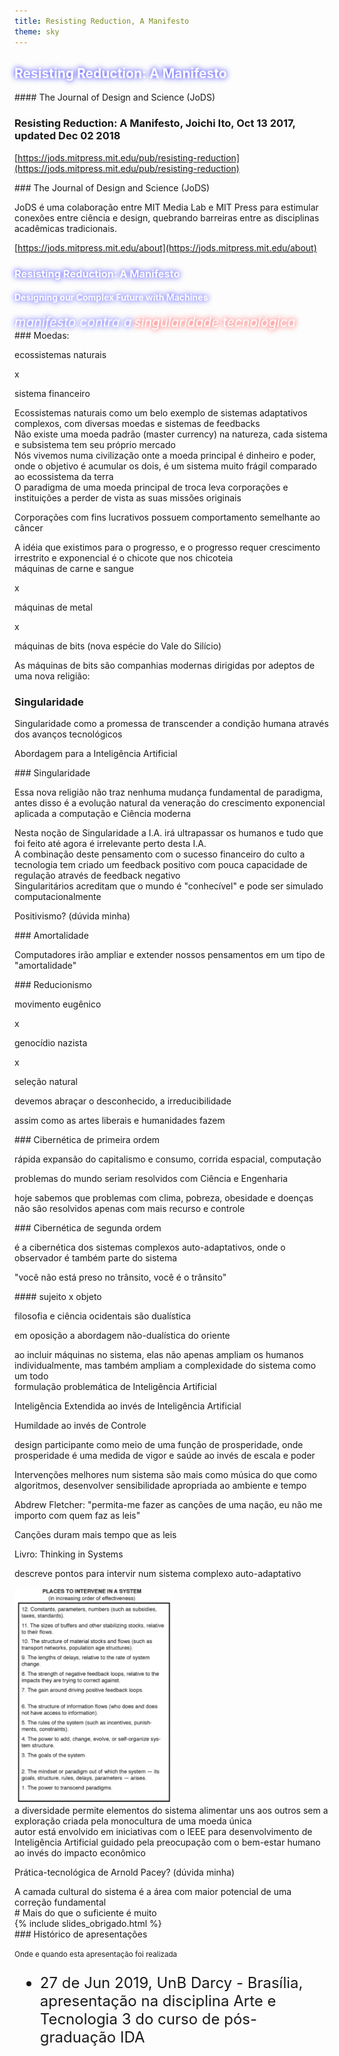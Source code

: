 ```yaml
---
title: Resisting Reduction, A Manifesto
theme: sky
---
```


<section data-background-video="/files/pacman_in_the_shell.webm" data-background-video-loop="loop">
<h1 style="text-shadow: 0 0 10px blue; color: white">Resisting Reduction: A Manifesto</h1>
</section>

<section>
#### The Journal of Design and Science (JoDS)

### Resisting Reduction: A Manifesto, Joichi Ito, Oct 13 2017, updated Dec 02 2018

[https://jods.mitpress.mit.edu/pub/resisting-reduction](https://jods.mitpress.mit.edu/pub/resisting-reduction)
</section>

<section>
### The Journal of Design and Science (JoDS)

JoDS é uma colaboração entre MIT Media Lab e MIT Press para estimular
conexões entre ciência e design, quebrando barreiras entre as disciplinas
acadêmicas tradicionais.

[https://jods.mitpress.mit.edu/about](https://jods.mitpress.mit.edu/about)
</section>

<section data-background-video="/files/pacman_in_the_shell.webm" data-background-video-loop="loop">
<h3 style="text-shadow: 0 0 10px blue; color: white">Resisting Reduction: A Manifesto</h3>
<h4 style="text-shadow: 0 0 10px blue; color: white">Designing our Complex Future with Machines</h4>
<em style="text-shadow: 0 0 10px blue; color: white; font-size: 1.5em">manifesto contra a</em>
<em style="text-shadow: 0 0 10px red; color: white; font-size: 1.5em">singularidade tecnológica</em>
</section>

<section>
### Moedas:

ecossistemas naturais

x

sistema financeiro
</section>

<section>
Ecossistemas naturais como um belo exemplo de sistemas adaptativos complexos, com diversas moedas e sistemas de feedbacks
</section>

<section>
Não existe uma moeda padrão (master currency) na natureza, cada sistema e subsistema tem seu próprio mercado

<!-- A terra evoluiu dessa forma, energia e matéria sendo transformados em cada subsistema de forma interconectada -->
</section>

<section>
Nós vivemos numa civilização onte a moeda principal é dinheiro e poder, onde o objetivo é acumular os dois, é um sistema muito frágil comparado ao ecossistema da terra
</section>

<section>
O paradigma de uma moeda principal de troca leva corporações e instituições a perder de vista as suas missões originais

Corporações com fins lucrativos possuem comportamento semelhante ao câncer
<!-- Células saudáveis regulam seu crescimento e respondem ao seu redor, chegando a eliminar a sí próprias em algumas ocasiões -->
<!-- Células cancerígenas por outro lado são otimizadas para um crescimento irrestrito e espalhamento independente das suas funções e contexto -->
</section>


<section>
A idéia que existimos para o progresso, e o progresso requer crescimento irrestrito e exponencial é o chicote que nos chicoteia
</section>

<section>
máquinas de carne e sangue

x

máquinas de metal

x

máquinas de bits
(nova espécie do Vale do Silício)
</section>

<section>
As máquinas de bits são companhias modernas dirigidas por adeptos de uma nova religião:

### Singularidade
</section>

<section>
Singularidade como a promessa de transcender a condição humana através dos avanços tecnológicos

Abordagem para a Inteligência Artificial
</section>

<section>
### Singularidade

Essa nova religião não traz nenhuma mudança fundamental de paradigma, antes disso é a evolução natural da veneração do crescimento exponencial aplicada a computação e Ciência moderna
</section>

<section>
Nesta noção de Singularidade a I.A. irá ultrapassar os humanos e tudo que foi feito até agora é irrelevante perto desta I.A.
</section>

<section>
A combinação deste pensamento com o sucesso financeiro do culto a tecnologia tem criado um feedback positivo com pouca capacidade de regulação através de feedback negativo
</section>

<section>
Singularitários acreditam que o mundo é "conhecível" e pode ser simulado computacionalmente

Positivismo? (dúvida minha)
</section>

<section>
### Amortalidade

Computadores irão ampliar e extender nossos pensamentos em um tipo de "amortalidade"
</section>

<section>
### Reducionismo

movimento eugênico

x

genocídio nazista

x

seleção natural
</section>

<section>
devemos abraçar o desconhecido, a irreducibilidade

assim como as artes liberais e humanidades fazem
</section>

<section>
### Cibernética de primeira ordem

rápida expansão do capitalismo e consumo, corrida espacial, computação

<!-- época de crença que -->problemas do mundo seriam resolvidos com Ciência e Engenharia

hoje sabemos que problemas com<!-- do mundo como--> clima, pobreza, obesidade e doenças não são resolvidos apenas com mais recurso e controle
</section>

<section>
### Cibernética de segunda ordem

é a cibernética dos sistemas complexos auto-adaptativos,
onde o observador é também parte do sistema

"você não está preso no trânsito, você é o trânsito"
</section>

<section>
#### sujeito x objeto

filosofia e ciência ocidentais são dualística

em oposição a abordagem não-dualística do oriente
</section>

<section>
ao incluir máquinas no sistema, elas não apenas ampliam os humanos individualmente, mas também ampliam a complexidade do sistema como um todo
</section>

<section>
formulação problemática de Inteligência Artificial

Inteligência Extendida ao invés de Inteligência Artificial

Humildade ao invés de Controle

design participante como meio de uma função de prosperidade, onde prosperidade é uma medida de vigor e saúde ao invés de escala e poder
</section>

<section>
Intervenções melhores num sistema são mais como música do que como algoritmos, desenvolver sensibilidade apropriada ao ambiente e tempo

Abdrew Fletcher: "permita-me fazer as canções de uma nação, eu não me importo com quem faz as leis"

Canções duram mais tempo que as leis
</section>

<section>
Livro: Thinking in Systems

descreve pontos para intervir num sistema complexo auto-adaptativo
</section>

<section>
<img src="/files/thinking-in-systems.png" width="50%"/>
</section>

<section>
a diversidade permite elementos do sistema alimentar uns aos outros sem a exploração criada pela monocultura de uma moeda única
</section>

<section>
autor está envolvido em iniciativas com o IEEE para desenvolvimento de Inteligência Artificial guidado pela preocupação com o bem-estar humano ao invés do impacto econômico

Prática-tecnológica de Arnold Pacey? (dúvida minha)
</section>

<section>
A camada cultural do sistema é a área com maior potencial de uma correção fundamental
</section>

<section>
# Mais do que o suficiente é muito
</section>

<section data-background="#c4a000" data-background-transition="slide">
<section>
{% include slides_obrigado.html %}
</section>
<section>
### Histórico de apresentações

<small>Onde e quando esta apresentação foi realizada</small>

<ul style="font-size: 24px">
  <li>27 de Jun 2019, UnB Darcy - Brasília, apresentação na disciplina Arte e Tecnologia 3 do curso de pós-graduação IDA</li>
</ul>
</section>
</section>
